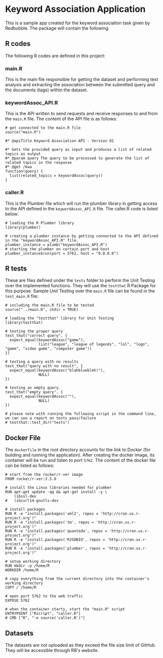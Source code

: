 # Keyword Association Application
This is a sample app created for the keyword association task given by Redbubble.
The package will contain the following.

## R codes
The following R codes are defined in this project:

### main.R
This is the main file responsible for getting the dataset and performing text analysis and extracting the association between the submitted query and the documents (tags) within the dataset.

### keywordAssoc_API.R
This is the API written to send requests and receive responses to and from the `main.R` file. The content of the API file is as follows:
```
# get connected to the main.R file
source("main.R")

#* @apiTitle Keyword Association API - Version 01

#* Gets the provided query as input and produces a list of related topics as output
#* @param query The query to be processed to generate the list of related topics in the response
#* @get /kwa
function(query) {
  list(related_topics = keywordAssoc(query))
}
```

### caller.R
This is the Plumber file which will run the plumber library in getting access to the API defined in the `keywordAssoc_API.R` file. The caller.R code is listed below:
```
# loading the R Plumber library
library(plumber)

# creating a plumber instance by getting connected to the API defined in the "keywordAssoc_API.R" file.
plumber_instance = plumb("keywordAssoc_API.R")
# starting the plumber on certain port and host
plumber_instance$run(port = 5762, host = "0.0.0.0")
```

## R tests
These are files defined under the `tests` folder to perform the Unit Testing over the implemented functions. They will use the `testthat` R Package for this purpose. Sample Unit Testing over the `main.R` file can be found in the `test_main.R` file:
```
# including the main.R file to be tested
source("../main.R", chdir = TRUE)

# loading the "testthat" library for Unit Testing
library(testthat)

# testing the proper query
test_that("correct query", {
  expect_equal(keywordAssoc("game"), 
               list("league", "league of legends", "lol", "logo", "game", "video game", "computer game"))
})

# testing a query with no results
test_that("query with no result", {
  expect_equal(keywordAssoc("blahbluebleh!"),
               NULL)
})

# testing an empty query.
test_that("empty query", {
  expect_equal(keywordAssoc(""), 
               NULL)
})

# please note with running the following script in the command line, we can see a report on tests pass/failure
# testthat::test_dir("tests")
```

## Docker File
The `dockerfile` in the root directory accounts for the link to Docker (for building and running the application). After creating the docker image, its container will be run and listen to port `5762`. The content of the docker file can be listed as follows:
```
# start from the rocker/r-ver image
FROM rocker/r-ver:3.5.0

# install the Linux libraries needed for plumber
RUN apt-get update -qq && apt-get install -y \
	libssl-dev
#	libcurl14-gnutls-dev

# install packages
RUN R -e "install.packages('xml2', repos = 'http://cran.us.r-project.org')"
RUN R -e "install.packages('tm', repos = 'http://cran.us.r-project.org')"
RUN R -e "install.packages('quanteda', repos = 'http://cran.us.r-project.org')"
RUN R -e "install.packages('RJSONIO', repos = 'http://cran.us.r-project.org')"
RUN R -e "install.packages('plumber', repos = 'http://cran.us.r-project.org')"

# setup working directory
RUN mkdir -p /home/R
WORKDIR /home/R

# copy everything from the current directory into the container's working directory
COPY / /home/R

# open port 5762 to the web traffic
EXPOSE 5762

# when the container starts, start the "main.R" script
ENTRYPOINT ["Rscript", "caller.R"]
# CMD ["R", "-e source('caller.R')"]
```

## Datasets
The datasets are not uploaded as they exceed the file size limit of GitHub. They will be accessible through RB's website.

